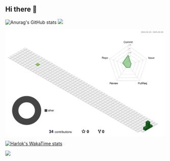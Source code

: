 ## Hi there 👋

![Anurag's GitHub stats](https://github-readme-stats.vercel.app/api?username=LunaZyd&show_icons=true&theme=radical)
<img src="https://github-readme-stats.vercel.app/api/top-langs/?username=LunaZyd&theme=transparent&hide_border=true&layout=donut-vertical" />
<!--START_SECTION:waka-->

<!--END_SECTION:waka-->

<!--
**LunaZyd/LunaZyd** is a ✨ _special_ ✨ repository because its `README.md` (this file) appears on your GitHub profile.

Here are some ideas to get you started:

- 🔭 I’m currently working on ...
- 🌱 I’m currently learning ...
- 👯 I’m looking to collaborate on ...
- 🤔 I’m looking for help with ...
- 💬 Ask me about ...
- 📫 How to reach me: ...
- 😄 Pronouns: ...
- ⚡ Fun fact: ...
-->
![](./profile-3d-contrib/profile-green-animate.svg)

[![Harlok's WakaTime stats](https://github-readme-stats.vercel.app/api/wakatime?username=LunaZyd)](https://github.com/anuraghazra/github-readme-stats)

![](https://img.shields.io/endpoint?url=https://wakapi.dev/api/compat/shields/v1/LunaZyd/interval:all_time&label=All%20time&color=blue)
